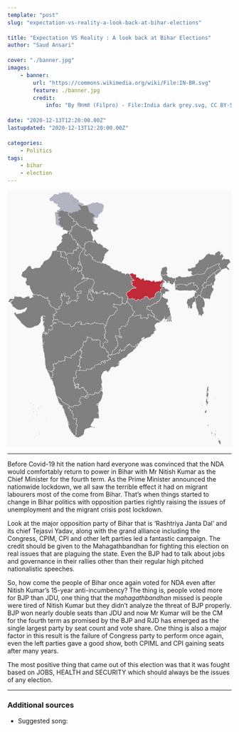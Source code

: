 ```yaml
---
template: "post"
slug: "expectation-vs-reality-a-look-back-at-bihar-elections"

title: "Expectation VS Reality : A look back at Bihar Elections"
author: "Saud Ansari"

cover: "./banner.jpg"
images:
    - banner:
        url: "https://commons.wikimedia.org/wiki/File:IN-BR.svg"
        feature: ./banner.jpg
        credit:
            info: "By फ़िलप्रो (Filpro) - File:India dark grey.svg, CC BY-SA 4.0, https://commons.wikimedia.org/w/index.php?curid=50825008"

date: "2020-12-13T12:20:00.00Z"
lastupdated: "2020-12-13T12:20:00.00Z"

categories: 
    - Politics
tags:
    - bihar
    - election
---
```


![](./banner.jpg)

---

Before Covid-19 hit the nation hard everyone was convinced that the NDA would comfortably return to power in Bihar with Mr Nitish Kumar as the Chief Minister for the fourth term. As the Prime Minister announced the nationwide lockdown, we all saw the terrible effect it had on migrant labourers most of the come from Bihar. That’s when things started to change in Bihar politics with opposition parties rightly raising the issues of unemployment and the migrant crisis post lockdown.

Look at the major opposition party of Bihar that is ‘Rashtriya Janta Dal’ and its chief Tejasvi Yadav, along with the grand alliance including the Congress, CPIM, CPI and other left parties led a fantastic campaign. The credit should be given to the Mahagathbandhan for fighting this election on real issues that are plaguing the state. Even the BJP had to talk about jobs and governance in their rallies other than their regular high pitched nationalistic speeches.

So, how come the people of Bihar once again voted for NDA even after Nitish Kumar’s 15-year anti-incumbency? The thing is, people voted more for BJP than JDU, one thing that the _mahagathbandhan_ missed is people were tired of Nitish Kumar but they didn’t analyze the threat of BJP properly. BJP won nearly double seats than JDU and now Mr Kumar will be the CM for the fourth term as promised by the BJP and RJD has emerged as the single largest party by seat count and vote share. One thing is also a major factor in this result is the failure of Congress party to perform once again, even the left parties gave a good show, both CPIML and CPI gaining seats after many years. 

The most positive thing that came out of this election was that it was fought based on JOBS, HEALTH and SECURITY which should always be the issues of any election.

---
### Additional sources

- Suggested song: 